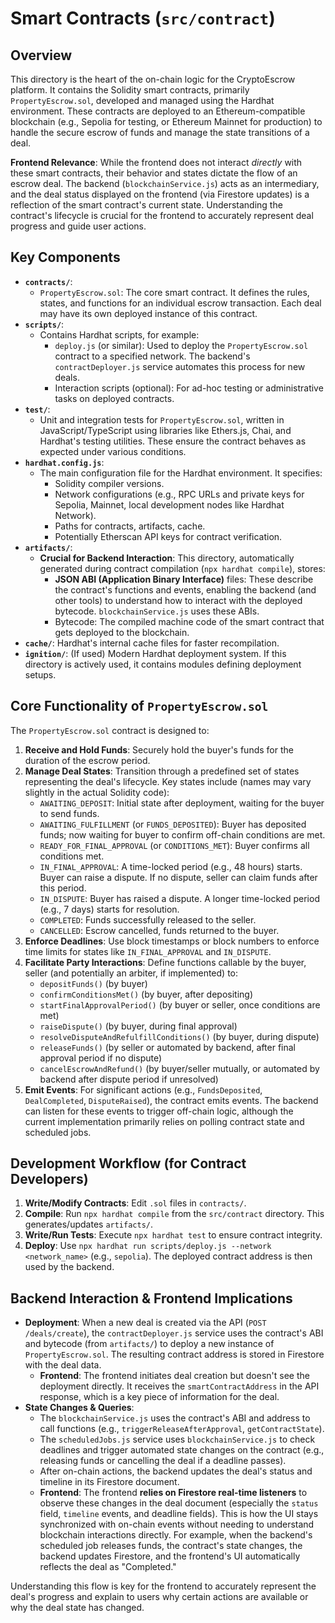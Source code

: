 # Smart Contracts (`src/contract`)

## Overview

This directory is the heart of the on-chain logic for the CryptoEscrow platform. It contains the Solidity smart contracts, primarily `PropertyEscrow.sol`, developed and managed using the Hardhat environment. These contracts are deployed to an Ethereum-compatible blockchain (e.g., Sepolia for testing, or Ethereum Mainnet for production) to handle the secure escrow of funds and manage the state transitions of a deal.

**Frontend Relevance**: While the frontend does not interact *directly* with these smart contracts, their behavior and states dictate the flow of an escrow deal. The backend (`blockchainService.js`) acts as an intermediary, and the deal status displayed on the frontend (via Firestore updates) is a reflection of the smart contract's current state. Understanding the contract's lifecycle is crucial for the frontend to accurately represent deal progress and guide user actions.

## Key Components

-   **`contracts/`**:
    -   `PropertyEscrow.sol`: The core smart contract. It defines the rules, states, and functions for an individual escrow transaction. Each deal may have its own deployed instance of this contract.
-   **`scripts/`**:
    -   Contains Hardhat scripts, for example:
        -   `deploy.js` (or similar): Used to deploy the `PropertyEscrow.sol` contract to a specified network. The backend's `contractDeployer.js` service automates this process for new deals.
        -   Interaction scripts (optional): For ad-hoc testing or administrative tasks on deployed contracts.
-   **`test/`**:
    -   Unit and integration tests for `PropertyEscrow.sol`, written in JavaScript/TypeScript using libraries like Ethers.js, Chai, and Hardhat's testing utilities. These ensure the contract behaves as expected under various conditions.
-   **`hardhat.config.js`**:
    -   The main configuration file for the Hardhat environment. It specifies:
        -   Solidity compiler versions.
        -   Network configurations (e.g., RPC URLs and private keys for Sepolia, Mainnet, local development nodes like Hardhat Network).
        -   Paths for contracts, artifacts, cache.
        -   Potentially Etherscan API keys for contract verification.
-   **`artifacts/`**:
    -   **Crucial for Backend Interaction**: This directory, automatically generated during contract compilation (`npx hardhat compile`), stores:
        -   **JSON ABI (Application Binary Interface)** files: These describe the contract's functions and events, enabling the backend (and other tools) to understand how to interact with the deployed bytecode. `blockchainService.js` uses these ABIs.
        -   Bytecode: The compiled machine code of the smart contract that gets deployed to the blockchain.
-   **`cache/`**: Hardhat's internal cache files for faster recompilation.
-   **`ignition/`**: (If used) Modern Hardhat deployment system. If this directory is actively used, it contains modules defining deployment setups.

## Core Functionality of `PropertyEscrow.sol`

The `PropertyEscrow.sol` contract is designed to:

1.  **Receive and Hold Funds**: Securely hold the buyer's funds for the duration of the escrow period.
2.  **Manage Deal States**: Transition through a predefined set of states representing the deal's lifecycle. Key states include (names may vary slightly in the actual Solidity code):
    *   `AWAITING_DEPOSIT`: Initial state after deployment, waiting for the buyer to send funds.
    *   `AWAITING_FULFILLMENT` (or `FUNDS_DEPOSITED`): Buyer has deposited funds; now waiting for buyer to confirm off-chain conditions are met.
    *   `READY_FOR_FINAL_APPROVAL` (or `CONDITIONS_MET`): Buyer confirms all conditions met.
    *   `IN_FINAL_APPROVAL`: A time-locked period (e.g., 48 hours) starts. Buyer can raise a dispute. If no dispute, seller can claim funds after this period.
    *   `IN_DISPUTE`: Buyer has raised a dispute. A longer time-locked period (e.g., 7 days) starts for resolution.
    *   `COMPLETED`: Funds successfully released to the seller.
    *   `CANCELLED`: Escrow cancelled, funds returned to the buyer.
3.  **Enforce Deadlines**: Use block timestamps or block numbers to enforce time limits for states like `IN_FINAL_APPROVAL` and `IN_DISPUTE`.
4.  **Facilitate Party Interactions**: Define functions callable by the buyer, seller (and potentially an arbiter, if implemented) to:
    *   `depositFunds()` (by buyer)
    *   `confirmConditionsMet()` (by buyer, after depositing)
    *   `startFinalApprovalPeriod()` (by buyer or seller, once conditions are met)
    *   `raiseDispute()` (by buyer, during final approval)
    *   `resolveDisputeAndRefulfillConditions()` (by buyer, during dispute)
    *   `releaseFunds()` (by seller or automated by backend, after final approval period if no dispute)
    *   `cancelEscrowAndRefund()` (by buyer/seller mutually, or automated by backend after dispute period if unresolved)
5.  **Emit Events**: For significant actions (e.g., `FundsDeposited`, `DealCompleted`, `DisputeRaised`), the contract emits events. The backend can listen for these events to trigger off-chain logic, although the current implementation primarily relies on polling contract state and scheduled jobs.

## Development Workflow (for Contract Developers)

1.  **Write/Modify Contracts**: Edit `.sol` files in `contracts/`.
2.  **Compile**: Run `npx hardhat compile` from the `src/contract` directory. This generates/updates `artifacts/`.
3.  **Write/Run Tests**: Execute `npx hardhat test` to ensure contract integrity.
4.  **Deploy**: Use `npx hardhat run scripts/deploy.js --network <network_name>` (e.g., `sepolia`). The deployed contract address is then used by the backend.

## Backend Interaction & Frontend Implications

-   **Deployment**: When a new deal is created via the API (`POST /deals/create`), the `contractDeployer.js` service uses the contract's ABI and bytecode (from `artifacts/`) to deploy a new instance of `PropertyEscrow.sol`. The resulting contract address is stored in Firestore with the deal data.
    -   **Frontend**: The frontend initiates deal creation but doesn't see the deployment directly. It receives the `smartContractAddress` in the API response, which is a key piece of information for the deal.
-   **State Changes & Queries**:
    -   The `blockchainService.js` uses the contract's ABI and address to call functions (e.g., `triggerReleaseAfterApproval`, `getContractState`).
    -   The `scheduledJobs.js` service uses `blockchainService.js` to check deadlines and trigger automated state changes on the contract (e.g., releasing funds or cancelling the deal if a deadline passes).
    -   After on-chain actions, the backend updates the deal's status and timeline in its Firestore document.
    -   **Frontend**: The frontend **relies on Firestore real-time listeners** to observe these changes in the deal document (especially the `status` field, `timeline` events, and deadline fields). This is how the UI stays synchronized with on-chain events without needing to understand blockchain interactions directly. For example, when the backend's scheduled job releases funds, the contract's state changes, the backend updates Firestore, and the frontend's UI automatically reflects the deal as "Completed."

Understanding this flow is key for the frontend to accurately represent the deal's progress and explain to users why certain actions are available or why the deal state has changed.
